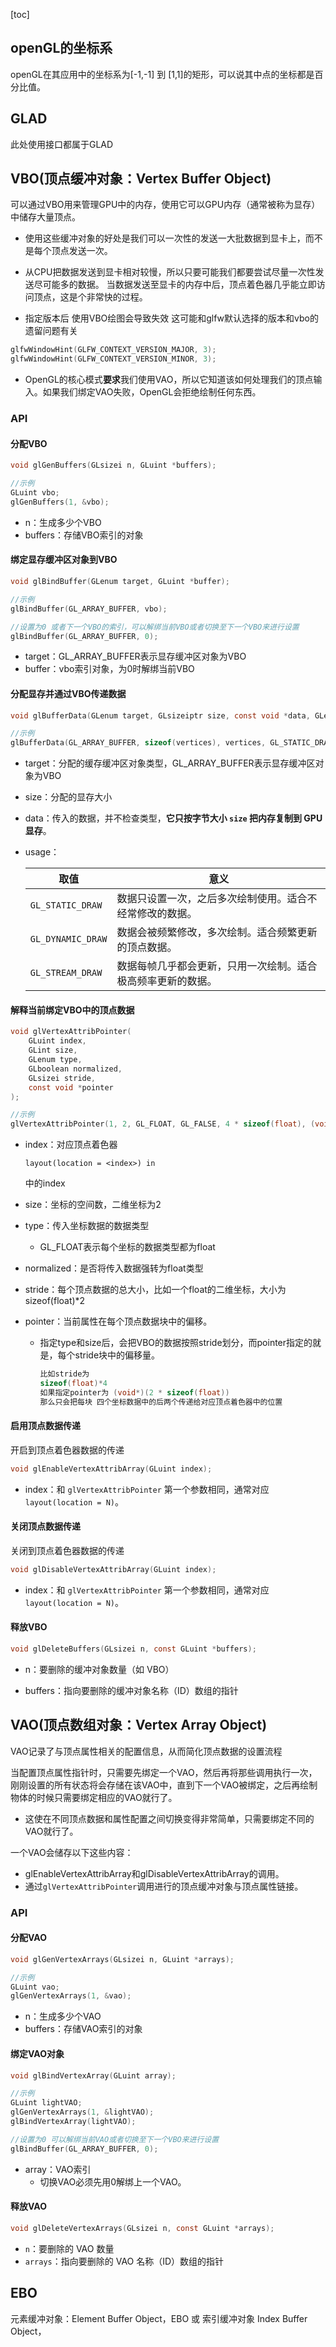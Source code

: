 [toc]

## openGL的坐标系

openGL在其应用中的坐标系为[-1,-1] 到 [1,1]的矩形，可以说其中点的坐标都是百分比值。

## GLAD

此处使用接口都属于GLAD

## VBO(顶点缓冲对象：Vertex Buffer Object)

可以通过VBO用来管理GPU中的内存，使用它可以GPU内存（通常被称为显存）中储存大量顶点。

* 使用这些缓冲对象的好处是我们可以一次性的发送一大批数据到显卡上，而不是每个顶点发送一次。

* 从CPU把数据发送到显卡相对较慢，所以只要可能我们都要尝试尽量一次性发送尽可能多的数据。
  当数据发送至显卡的内存中后，顶点着色器几乎能立即访问顶点，这是个非常快的过程。

* 指定版本后 使用VBO绘图会导致失效 这可能和glfw默认选择的版本和vbo的遗留问题有关

```c
glfwWindowHint(GLFW_CONTEXT_VERSION_MAJOR, 3);
glfwWindowHint(GLFW_CONTEXT_VERSION_MINOR, 3);
```

* OpenGL的核心模式**要求**我们使用VAO，所以它知道该如何处理我们的顶点输入。如果我们绑定VAO失败，OpenGL会拒绝绘制任何东西。

### API

#### 分配VBO

```c
void glGenBuffers(GLsizei n, GLuint *buffers);

//示例
GLuint vbo;
glGenBuffers(1, &vbo);
```

* n：生成多少个VBO
* buffers：存储VBO索引的对象

#### 绑定显存缓冲区对象到VBO

```c
void glBindBuffer(GLenum target, GLuint *buffer);

//示例
glBindBuffer(GL_ARRAY_BUFFER, vbo);

//设置为0 或者下一个VBO的索引，可以解绑当前VBO或者切换至下一个VBO来进行设置
glBindBuffer(GL_ARRAY_BUFFER, 0);
```

* target：GL_ARRAY_BUFFER表示显存缓冲区对象为VBO
* buffer：vbo索引对象，为0时解绑当前VBO

#### 分配显存并通过VBO传递数据

```c 
void glBufferData(GLenum target, GLsizeiptr size, const void *data, GLenum usage);

//示例
glBufferData(GL_ARRAY_BUFFER, sizeof(vertices), vertices, GL_STATIC_DRAW);
```

* target：分配的缓存缓冲区对象类型，GL_ARRAY_BUFFER表示显存缓冲区对象为VBO

* size：分配的显存大小

* data：传入的数据，并不检查类型，**它只按字节大小 `size` 把内存复制到 GPU 显存**。

* usage：

  | 取值              | 意义                                                         |
  | ----------------- | ------------------------------------------------------------ |
  | `GL_STATIC_DRAW`  | 数据只设置一次，之后多次绘制使用。适合不经常修改的数据。     |
  | `GL_DYNAMIC_DRAW` | 数据会被频繁修改，多次绘制。适合频繁更新的顶点数据。         |
  | `GL_STREAM_DRAW`  | 数据每帧几乎都会更新，只用一次绘制。适合极高频率更新的数据。 |

#### 解释当前绑定VBO中的顶点数据

```c
void glVertexAttribPointer(
    GLuint index,         
    GLint size,           
    GLenum type,          
    GLboolean normalized, 
    GLsizei stride,       
    const void *pointer 
);

//示例
glVertexAttribPointer(1, 2, GL_FLOAT, GL_FALSE, 4 * sizeof(float), (void*)(2 * sizeof(float)));
```

* index：对应顶点着色器 

  ```
  layout(location = <index>) in 
  ```

  中的index

* size：坐标的空间数，二维坐标为2

* type：传入坐标数据的数据类型

  * GL_FLOAT表示每个坐标的数据类型都为float

* normalized：是否将传入数据强转为float类型

* stride：每个顶点数据的总大小，比如一个float的二维坐标，大小为sizeof(float)*2

* pointer：当前属性在每个顶点数据块中的偏移。

  * 指定type和size后，会把VBO的数据按照stride划分，而pointer指定的就是，每个stride块中的偏移量。

    ```c
    比如stride为
    sizeof(float)*4
    如果指定pointer为 (void*)(2 * sizeof(float))
    那么只会把每块 四个坐标数据中的后两个传递给对应顶点着色器中的位置
    ```

#### 启用顶点数据传递

开启到顶点着色器数据的传递

```c
void glEnableVertexAttribArray(GLuint index);
```

* index：和 `glVertexAttribPointer` 第一个参数相同，通常对应 `layout(location = N)`。

#### 关闭顶点数据传递

关闭到顶点着色器数据的传递

```c
void glDisableVertexAttribArray(GLuint index);
```

* index：和 `glVertexAttribPointer` 第一个参数相同，通常对应 `layout(location = N)`。

#### 释放VBO

```c
void glDeleteBuffers(GLsizei n, const GLuint *buffers);
```

* n：要删除的缓冲对象数量（如 VBO）

* buffers：指向要删除的缓冲对象名称（ID）数组的指针

## VAO(顶点数组对象：Vertex Array Object)

VAO记录了与顶点属性相关的配置信息，从而简化顶点数据的设置流程

当配置顶点属性指针时，只需要先绑定一个VAO，然后再将那些调用执行一次，刚刚设置的所有状态将会存储在该VAO中，直到下一个VAO被绑定，之后再绘制物体的时候只需要绑定相应的VAO就行了。

* 这使在不同顶点数据和属性配置之间切换变得非常简单，只需要绑定不同的VAO就行了。

一个VAO会储存以下这些内容：

- glEnableVertexAttribArray和glDisableVertexAttribArray的调用。
- 通过`glVertexAttribPointer`调用进行的顶点缓冲对象与顶点属性链接。

### API

#### 分配VAO

```c
void glGenVertexArrays(GLsizei n, GLuint *arrays);

//示例
GLuint vao;
glGenVertexArrays(1, &vao);
```

* n：生成多少个VAO
* buffers：存储VAO索引的对象

#### 绑定VAO对象

```c
void glBindVertexArray(GLuint array);

//示例
GLuint lightVAO;
glGenVertexArrays(1, &lightVAO);
glBindVertexArray(lightVAO);

//设置为0 可以解绑当前VAO或者切换至下一个VBO来进行设置
glBindBuffer(GL_ARRAY_BUFFER, 0);
```

* array：VAO索引
  * 切换VAO必须先用0解绑上一个VAO。

#### 释放VAO

```c
void glDeleteVertexArrays(GLsizei n, const GLuint *arrays);
```

- `n`：要删除的 VAO 数量
- `arrays`：指向要删除的 VAO 名称（ID）数组的指针

## EBO

元素缓冲对象：Element Buffer Object，EBO 或 索引缓冲对象 Index Buffer Object，